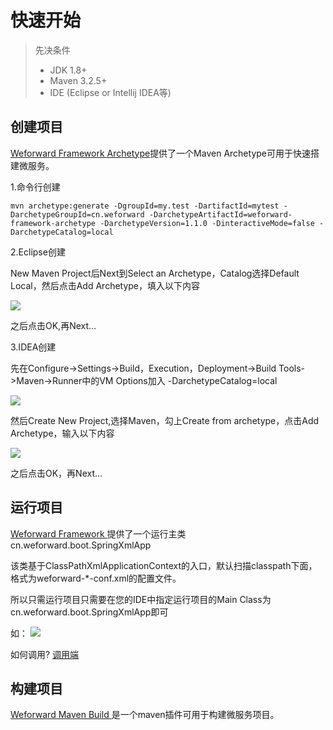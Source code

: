 # 快速开始

> 先决条件
> + JDK 1.8+
> + Maven 3.2.5+
> + IDE (Eclipse or Intellij IDEA等)

## 创建项目

[Weforward Framework Archetype](https://github.com/weforward/weforward-framework-archetype)提供了一个Maven Archetype可用于快速搭建微服务。

1.命令行创建
```shell
mvn archetype:generate -DgroupId=my.test -DartifactId=mytest -DarchetypeGroupId=cn.weforward -DarchetypeArtifactId=weforward-framework-archetype -DarchetypeVersion=1.1.0 -DinteractiveMode=false -DarchetypeCatalog=local
```

2.Eclipse创建

New Maven Project后Next到Select an Archetype，Catalog选择Default Local，然后点击Add Archetype，填入以下内容

![](img/eclipse_1_1.jpg)

之后点击OK,再Next...

3.IDEA创建

先在Configure->Settings->Build，Execution，Deployment->Build Tools->Maven->Runner中的VM Options加入
-DarchetypeCatalog=local

![](img/idea_1_1.jpg)

然后Create New Project,选择Maven，勾上Create from archetype，点击Add Archetype，输入以下内容

![](img/idea_1_2.jpg)

之后点击OK，再Next...

## 运行项目

[Weforward Framework ](https://github.com/weforward/weforward-framework) 提供了一个运行主类cn.weforward.boot.SpringXmlApp

该类基于ClassPathXmlApplicationContext的入口，默认扫描classpath下面，格式为weforward-*-conf.xml的配置文件。

所以只需运行项目只需要在您的IDE中指定运行项目的Main Class为cn.weforward.boot.SpringXmlApp即可

如：
![](img/eclipse_2_1.jpg)

如何调用? [调用端 ](/guide/client/)

## 构建项目

[Weforward Maven Build ](https://github.com/weforward/weforward-maven-build) 是一个maven插件可用于构建微服务项目。
